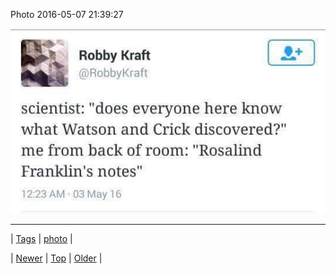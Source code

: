 <!--
title: Photo 2016-05-07 21
date: 2020-06-28T15:27:00.115Z
tags: photo
-->


Photo 2016-05-07 21:39:27

![](144009844384-0.jpg)

<!--BOTTOM-POST-NAVIGATION-->
---

| [Tags](tags.md) | [photo](tag-photo.md) |

| [Newer](143881415814.md) | [Top](index.md) | [Older](144034725984.md) |